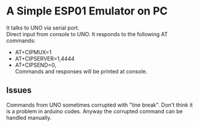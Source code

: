 # A Simple ESP01 Emulator on PC
It talks to UNO via serial port.\
Direct input from console to UNO.
It responds to the following AT commands:
- AT+CIPMUX=1
- AT+CIPSERVER=1,4444
- AT+CIPSEND=0,\
Commands and responses will be printed at console.

## Issues
Commands from UNO sometimes corrupted with "line break". Don't think it is a problem in arduino codes. Anyway the corrupted command can be handled manually.



